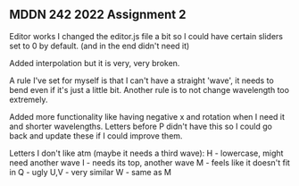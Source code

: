 ## MDDN 242 2022 Assignment 2
Editor works
I changed the editor.js file a bit so I could have certain sliders set to 0 by default. (and in the end didn't need it)

Added interpolation but it is very, very broken.

A rule I've set for myself is that I can't have a straight 'wave', it needs to bend even if it's just a little bit.
Another rule is to not change wavelength too extremely.

Added more functionality like having negative x and rotation when I need it and shorter wavelengths.
Letters before P didn't have this so I could go back and update these if I could improve them.

Letters I don't like atm (maybe it needs a third wave):
H - lowercase, might need another wave
I - needs its top, another wave
M - feels like it doesn't fit in
Q - ugly
U,V - very similar
W - same as M
